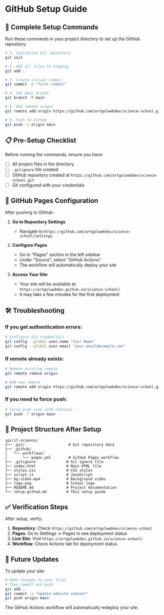 # GitHub Setup Guide

## 🚀 Complete Setup Commands

Run these commands in your project directory to set up the GitHub repository:

```bash
# 1. Initialize Git repository
git init

# 2. Add all files to staging
git add .

# 3. Create initial commit
git commit -m "first commit"

# 4. Set main branch
git branch -M main

# 5. Add remote origin
git remote add origin https://github.com/artgolwebdev/science-school.git

# 6. Push to GitHub
git push -u origin main
```

## 📋 Pre-Setup Checklist

Before running the commands, ensure you have:

- [ ] All project files in the directory
- [ ] `.gitignore` file created
- [ ] GitHub repository created at `https://github.com/artgolwebdev/science-school.git`
- [ ] Git configured with your credentials

## 🔧 GitHub Pages Configuration

After pushing to GitHub:

1. **Go to Repository Settings**
   - Navigate to `https://github.com/artgolwebdev/science-school/settings`

2. **Configure Pages**
   - Go to "Pages" section in the left sidebar
   - Under "Source", select "GitHub Actions"
   - The workflow will automatically deploy your site

3. **Access Your Site**
   - Your site will be available at: `https://artgolwebdev.github.io/science-school/`
   - It may take a few minutes for the first deployment

## 🛠️ Troubleshooting

### If you get authentication errors:
```bash
# Configure Git credentials
git config --global user.name "Your Name"
git config --global user.email "your.email@example.com"
```

### If remote already exists:
```bash
# Remove existing remote
git remote remove origin

# Add new remote
git remote add origin https://github.com/artgolwebdev/science-school.git
```

### If you need to force push:
```bash
# Force push (use with caution)
git push -f origin main
```

## 📁 Project Structure After Setup

```
spirit-science/
├── .git/                    # Git repository data
├── .github/
│   └── workflows/
│       └── pages.yml        # GitHub Pages workflow
├── .gitignore              # Git ignore file
├── index.html              # Main HTML file
├── styles.css              # CSS styles
├── script.js               # JavaScript
├── bg-video.mp4            # Background video
├── logo.png                # School logo
├── README.md               # Project documentation
└── setup-github.md         # This setup guide
```

## ✅ Verification Steps

After setup, verify:

1. **Repository**: Check `https://github.com/artgolwebdev/science-school`
2. **Pages**: Go to Settings → Pages to see deployment status
3. **Live Site**: Visit `https://artgolwebdev.github.io/science-school/`
4. **Workflow**: Check Actions tab for deployment status

## 🔄 Future Updates

To update your site:

```bash
# Make changes to your files
# Then commit and push
git add .
git commit -m "Update website content"
git push origin main
```

The GitHub Actions workflow will automatically redeploy your site.
